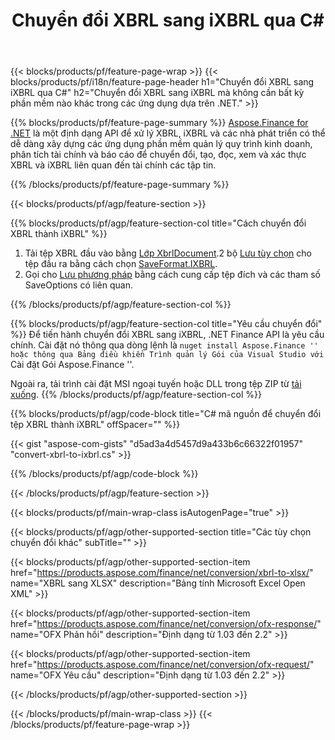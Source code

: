 ﻿---
title: Chuyển đổi XBRL sang iXBRL qua C#
description: Mã mẫu cho chuyển đổi XBRL thành iXBRL C#. Sử dụng API mã mẫu cho hàng loạt tệp XBRL để chuyển đổi iXBRL trong các ứng dụng dựa trên .NET. 
url: /vi/net/conversion/xbrl-to-ixbrl/
family: finance
platformtag: net
feature: convert
informat: XBRL
outformat: iXBRL
otherformats: XLSX
---
{{< blocks/products/pf/feature-page-wrap >}}
{{< blocks/products/pf/i18n/feature-page-header h1="Chuyển đổi XBRL sang iXBRL qua C#" h2="Chuyển đổi XBRL sang iXBRL mà không cần bất kỳ phần mềm nào khác trong các ứng dụng dựa trên .NET." >}}

{{% blocks/products/pf/feature-page-summary %}}
[Aspose.Finance for .NET](https://products.aspose.com/finance/net/) là một định dạng API để xử lý XBRL, iXBRL và các nhà phát triển có thể dễ dàng xây dựng các ứng dụng phần mềm quản lý quy trình kinh doanh, phân tích tài chính và báo cáo để chuyển đổi, tạo, đọc, xem và xác thực XBRL và iXBRL liên quan đến tài chính các tập tin. 

{{% /blocks/products/pf/feature-page-summary %}}

{{< blocks/products/pf/agp/feature-section >}}

{{% blocks/products/pf/agp/feature-section-col title="Cách chuyển đổi XBRL thành iXBRL" %}}
1. Tải tệp XBRL đầu vào bằng [Lớp XbrlDocument](https://apireference.aspose.com/finance/net/aspose.finance.xbrl/xbrldocument).2 bộ [Lưu tùy chọn](https://apireference.aspose.com/finance/net/aspose.finance.xbrl/saveoptions) cho tệp đầu ra bằng cách chọn [SaveFormat.IXBRL](https://apireference.aspose.com/finance/net/aspose.finance.xbrl/saveformat).
3. Gọi cho [Lưu phương pháp](https://apireference.aspose.com/finance/net/aspose.finance.xbrl.xbrldocument/save/methods/2) bằng cách cung cấp tệp đích và các tham số SaveOptions có liên quan.

{{% /blocks/products/pf/agp/feature-section-col %}}

{{% blocks/products/pf/agp/feature-section-col title="Yêu cầu chuyển đổi" %}}
Để tiến hành chuyển đổi XBRL sang iXBRL, .NET Finance API là yêu cầu chính. Cài đặt nó thông qua dòng lệnh là `` nuget install Aspose.Finance '' hoặc thông qua Bảng điều khiển Trình quản lý Gói của Visual Studio với `` Cài đặt Gói Aspose.Finance ''.

Ngoài ra, tải trình cài đặt MSI ngoại tuyến hoặc DLL trong tệp ZIP từ [tải xuống](https://downloads.aspose.com/finance/net).
{{% /blocks/products/pf/agp/feature-section-col %}}

{{% blocks/products/pf/agp/code-block title="C# mã nguồn để chuyển đổi tệp XBRL thành iXBRL" offSpacer="" %}}

{{< gist "aspose-com-gists" "d5ad3a4d5457d9a433b6c66322f01957" "convert-xbrl-to-ixbrl.cs" >}}

{{% /blocks/products/pf/agp/code-block %}}

{{< /blocks/products/pf/agp/feature-section >}}

{{< blocks/products/pf/main-wrap-class isAutogenPage="true" >}}

{{< blocks/products/pf/agp/other-supported-section title="Các tùy chọn chuyển đổi khác" subTitle="" >}}

{{< blocks/products/pf/agp/other-supported-section-item href="https://products.aspose.com/finance/net/conversion/xbrl-to-xlsx/" name="XBRL sang XLSX" description="Bảng tính Microsoft Excel Open XML" >}}

{{< blocks/products/pf/agp/other-supported-section-item href="https://products.aspose.com/finance/net/conversion/ofx-response/" name="OFX Phản hồi" description="Định dạng từ 1.03 đến 2.2" >}}

{{< blocks/products/pf/agp/other-supported-section-item href="https://products.aspose.com/finance/net/conversion/ofx-request/" name="OFX Yêu cầu" description="Định dạng từ 1.03 đến 2.2" >}}

{{< /blocks/products/pf/agp/other-supported-section >}}

{{< /blocks/products/pf/main-wrap-class >}}
{{< /blocks/products/pf/feature-page-wrap >}}
